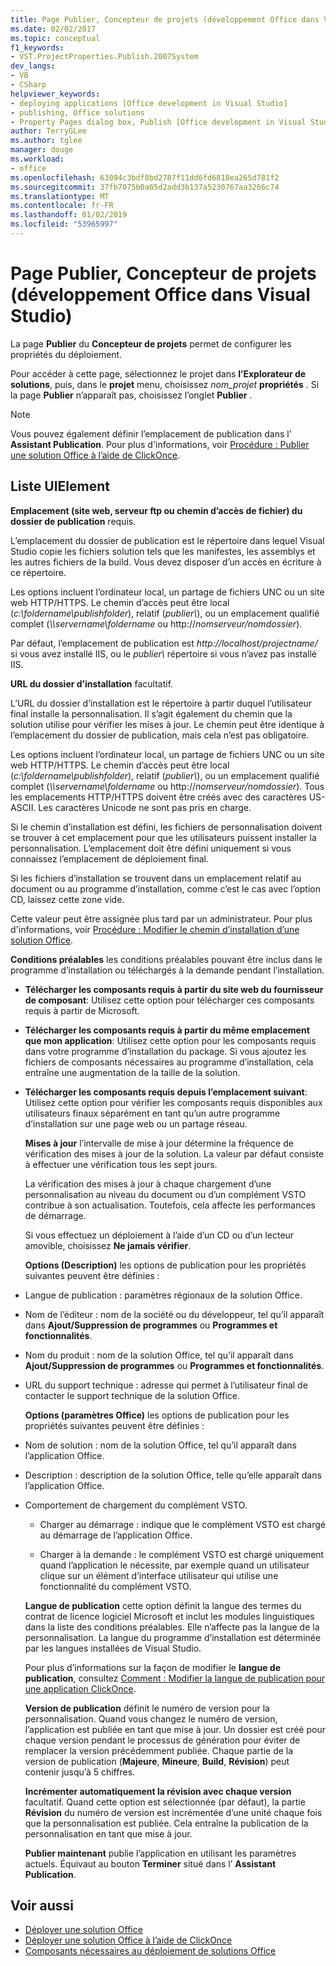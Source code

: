 ```yaml
---
title: Page Publier, Concepteur de projets (développement Office dans Visual Studio)
ms.date: 02/02/2017
ms.topic: conceptual
f1_keywords:
- VST.ProjectProperties.Publish.2007System
dev_langs:
- VB
- CSharp
helpviewer_keywords:
- deploying applications [Office development in Visual Studio]
- publishing, Office solutions
- Property Pages dialog box, Publish [Office development in Visual Studio]
author: TerryGLee
ms.author: tglee
manager: douge
ms.workload:
- office
ms.openlocfilehash: 63094c3bdf8bd2787f11dd6fd6818ea265d781f2
ms.sourcegitcommit: 37fb7075b0a65d2add3b137a5230767aa3266c74
ms.translationtype: MT
ms.contentlocale: fr-FR
ms.lasthandoff: 01/02/2019
ms.locfileid: "53965997"
---
```

# <a name="publish-page-project-designer-office-development-in-visual-studio"></a>Page Publier, Concepteur de projets (développement Office dans Visual Studio)
  La page **Publier** du **Concepteur de projets** permet de configurer les propriétés du déploiement.

 Pour accéder à cette page, sélectionnez le projet dans **l’Explorateur de solutions**, puis, dans le **projet** menu, choisissez *nom_projet* **propriétés** . Si la page **Publier** n’apparaît pas, choisissez l’onglet **Publier** .

> [!NOTE]
>  Vous pouvez également définir l’emplacement de publication dans l’ **Assistant Publication**. Pour plus d'informations, voir [Procédure : Publier une solution Office à l’aide de ClickOnce](https://msdn.microsoft.com/2b6c247e-bc04-4ce4-bb64-c4e79bb3d5b8).

## <a name="uielement-list"></a>Liste UIElement
 **Emplacement (site web, serveur ftp ou chemin d’accès de fichier) du dossier de publication** requis.

 L’emplacement du dossier de publication est le répertoire dans lequel Visual Studio copie les fichiers solution tels que les manifestes, les assemblys et les autres fichiers de la build. Vous devez disposer d’un accès en écriture à ce répertoire.

 Les options incluent l’ordinateur local, un partage de fichiers UNC ou un site web HTTP/HTTPS. Le chemin d’accès peut être local (*c:\foldername\publishfolder*), relatif (*publier\\*), ou un emplacement qualifié complet (*\\\servername\foldername* ou http://<em>nomserveur/nomdossier</em>).

 Par défaut, l’emplacement de publication est *http://localhost/projectname/* si vous avez installé IIS, ou le *publier\\*  répertoire si vous n’avez pas installé IIS.

 **URL du dossier d’installation** facultatif.

 L’URL du dossier d’installation est le répertoire à partir duquel l’utilisateur final installe la personnalisation. Il s’agit également du chemin que la solution utilise pour vérifier les mises à jour. Le chemin peut être identique à l’emplacement du dossier de publication, mais cela n’est pas obligatoire.

 Les options incluent l’ordinateur local, un partage de fichiers UNC ou un site web HTTP/HTTPS. Le chemin d’accès peut être local (*c:\foldername\publishfolder*), relatif (*publier\\*), ou un emplacement qualifié complet (*\\\servername\foldername* ou http://<em>nomserveur/nomdossier</em>). Tous les emplacements HTTP/HTTPS doivent être créés avec des caractères US-ASCII. Les caractères Unicode ne sont pas pris en charge.

 Si le chemin d’installation est défini, les fichiers de personnalisation doivent se trouver à cet emplacement pour que les utilisateurs puissent installer la personnalisation. L’emplacement doit être défini uniquement si vous connaissez l’emplacement de déploiement final.

 Si les fichiers d’installation se trouvent dans un emplacement relatif au document ou au programme d’installation, comme c’est le cas avec l’option CD, laissez cette zone vide.

 Cette valeur peut être assignée plus tard par un administrateur. Pour plus d'informations, voir [Procédure : Modifier le chemin d’installation d’une solution Office](https://msdn.microsoft.com/d0eaa07b-2d72-4902-899f-2f9fb165b8fd).

 **Conditions préalables** les conditions préalables pouvant être inclus dans le programme d’installation ou téléchargés à la demande pendant l’installation.

- **Télécharger les composants requis à partir du site web du fournisseur de composant**: Utilisez cette option pour télécharger ces composants requis à partir de Microsoft.

- **Télécharger les composants requis à partir du même emplacement que mon application**: Utilisez cette option pour les composants requis dans votre programme d’installation du package. Si vous ajoutez les fichiers de composants nécessaires au programme d’installation, cela entraîne une augmentation de la taille de la solution.

- **Télécharger les composants requis depuis l’emplacement suivant**: Utilisez cette option pour vérifier les composants requis disponibles aux utilisateurs finaux séparément en tant qu’un autre programme d’installation sur une page web ou un partage réseau.

  **Mises à jour** l’intervalle de mise à jour détermine la fréquence de vérification des mises à jour de la solution. La valeur par défaut consiste à effectuer une vérification tous les sept jours.

  La vérification des mises à jour à chaque chargement d’une personnalisation au niveau du document ou d’un complément VSTO contribue à son actualisation. Toutefois, cela affecte les performances de démarrage.

  Si vous effectuez un déploiement à l’aide d’un CD ou d’un lecteur amovible, choisissez **Ne jamais vérifier**.

  **Options (Description)** les options de publication pour les propriétés suivantes peuvent être définies :

- Langue de publication : paramètres régionaux de la solution Office.

- Nom de l’éditeur : nom de la société ou du développeur, tel qu’il apparaît dans **Ajout/Suppression de programmes** ou **Programmes et fonctionnalités**.

- Nom du produit : nom de la solution Office, tel qu’il apparaît dans **Ajout/Suppression de programmes** ou **Programmes et fonctionnalités**.

- URL du support technique : adresse qui permet à l’utilisateur final de contacter le support technique de la solution Office.

  **Options (paramètres Office)** les options de publication pour les propriétés suivantes peuvent être définies :

- Nom de solution : nom de la solution Office, tel qu’il apparaît dans l’application Office.

- Description : description de la solution Office, telle qu’elle apparaît dans l’application Office.

- Comportement de chargement du complément VSTO.

  -   Charger au démarrage : indique que le complément VSTO est chargé au démarrage de l’application Office.

  -   Charger à la demande : le complément VSTO est chargé uniquement quand l’application le nécessite, par exemple quand un utilisateur clique sur un élément d’interface utilisateur qui utilise une fonctionnalité du complément VSTO.

  **Langue de publication** cette option définit la langue des termes du contrat de licence logiciel Microsoft et inclut les modules linguistiques dans la liste des conditions préalables. Elle n’affecte pas la langue de la personnalisation. La langue du programme d’installation est déterminée par les langues installées de Visual Studio.

  Pour plus d’informations sur la façon de modifier le **langue de publication**, consultez [Comment : Modifier la langue de publication pour une application ClickOnce](../deployment/how-to-change-the-publish-language-for-a-clickonce-application.md).

  **Version de publication** définit le numéro de version pour la personnalisation. Quand vous changez le numéro de version, l’application est publiée en tant que mise à jour. Un dossier est créé pour chaque version pendant le processus de génération pour éviter de remplacer la version précédemment publiée. Chaque partie de la version de publication (**Majeure**, **Mineure**, **Build**, **Révision**) peut contenir jusqu’à 5 chiffres.

  **Incrémenter automatiquement la révision avec chaque version** facultatif. Quand cette option est sélectionnée (par défaut), la partie **Révision** du numéro de version est incrémentée d’une unité chaque fois que la personnalisation est publiée. Cela entraîne la publication de la personnalisation en tant que mise à jour.

  **Publier maintenant** publie l’application en utilisant les paramètres actuels. Équivaut au bouton **Terminer** situé dans l’ **Assistant Publication**.

## <a name="see-also"></a>Voir aussi

- [Déployer une solution Office](../vsto/deploying-an-office-solution.md)
- [Déployer une solution Office à l’aide de ClickOnce](../vsto/deploying-an-office-solution-by-using-clickonce.md)
- [Composants nécessaires au déploiement de solutions Office](https://msdn.microsoft.com/9f672809-43a3-40a1-9057-397ce3b5126e)
